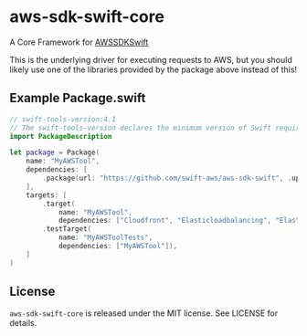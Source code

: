 # aws-sdk-swift-core

A Core Framework for [AWSSDKSwift](https://github.com/swift-aws/aws-sdk-swift)

This is the underlying driver for executing requests to AWS, but you should likely use one of the libraries provided by the package above instead of this!

## Example Package.swift

```swift
// swift-tools-version:4.1
// The swift-tools-version declares the minimum version of Swift required to build this package.
import PackageDescription

let package = Package(
    name: "MyAWSTool",
    dependencies: [
        .package(url: "https://github.com/swift-aws/aws-sdk-swift", .upToNextMajor(from: "2.0.0")),
    ],
    targets: [
        .target(
            name: "MyAWSTool",
            dependencies: ["Cloudfront", "Elasticloadbalancing", "Elasticloadbalancingv2",  "Iam"]),
        .testTarget(
            name: "MyAWSToolTests",
            dependencies: ["MyAWSTool"]),
    ]
)
```

## License

`aws-sdk-swift-core` is released under the MIT license. See LICENSE for details.
